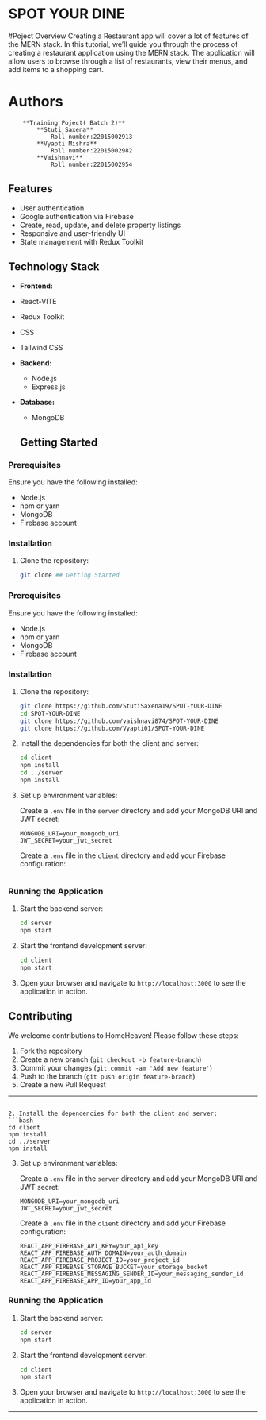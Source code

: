 # SPOT YOUR DINE
#Poject Overview
Creating a Restaurant app will cover a lot of features of the MERN stack. In this tutorial, we’ll guide you through the process of creating a restaurant application using the MERN stack. The application will allow users to browse through a list of restaurants, view their menus, and add items to a shopping cart.



#  Authors
        **Training Poject( Batch 2)**
            **Stuti Saxena**
                Roll number:22015002913
            **Vyapti Mishra**    
                Roll number:22015002982
            **Vaishnavi**
                Roll number:22015002954


## Features

- User authentication 
- Google authentication via Firebase
- Create, read, update, and delete property listings
- Responsive and user-friendly UI
- State management with Redux Toolkit


## Technology Stack
  
  - **Frontend:**
  - React-VITE
  - Redux Toolkit
  - CSS 
  - Tailwind CSS



- **Backend:**
  - Node.js
  - Express.js

  
- **Database:**
  - MongoDB

  ## Getting Started

### Prerequisites

Ensure you have the following installed:

- Node.js
- npm or yarn
- MongoDB
- Firebase account

### Installation

1. Clone the repository:
   ```bash
   git clone ## Getting Started

### Prerequisites

Ensure you have the following installed:

- Node.js
- npm or yarn
- MongoDB
- Firebase account

### Installation

1. Clone the repository:
   ```bash
   git clone https://github.com/StutiSaxena19/SPOT-YOUR-DINE
   cd SPOT-YOUR-DINE
   git clone https://github.com/vaishnavi874/SPOT-YOUR-DINE
   git clone https://github.com/Vyapti01/SPOT-YOUR-DINE
   ```

2. Install the dependencies for both the client and server:
   ```bash
   cd client
   npm install
   cd ../server
   npm install
   ```

3. Set up environment variables:

   Create a `.env` file in the `server` directory and add your MongoDB URI and JWT secret:

   ```plaintext
   MONGODB_URI=your_mongodb_uri
   JWT_SECRET=your_jwt_secret
   ```

   Create a `.env` file in the `client` directory and add your Firebase configuration:

   
   ```

### Running the Application

1. Start the backend server:
   ```bash
   cd server
   npm start
   ```

2. Start the frontend development server:
   ```bash
   cd client
   npm start
   ```

3. Open your browser and navigate to `http://localhost:3000` to see the application in action.

## Contributing

We welcome contributions to HomeHeaven! Please follow these steps:

1. Fork the repository
2. Create a new branch (`git checkout -b feature-branch`)
3. Commit your changes (`git commit -am 'Add new feature'`)
4. Push to the branch (`git push origin feature-branch`)
5. Create a new Pull Request



---


  
  
   ```

2. Install the dependencies for both the client and server:
   ```bash
   cd client
   npm install
   cd ../server
   npm install
   ```

3. Set up environment variables:

   Create a `.env` file in the `server` directory and add your MongoDB URI and JWT secret:

   ```plaintext
   MONGODB_URI=your_mongodb_uri
   JWT_SECRET=your_jwt_secret
   ```

   Create a `.env` file in the `client` directory and add your Firebase configuration:

   ```plaintext
   REACT_APP_FIREBASE_API_KEY=your_api_key
   REACT_APP_FIREBASE_AUTH_DOMAIN=your_auth_domain
   REACT_APP_FIREBASE_PROJECT_ID=your_project_id
   REACT_APP_FIREBASE_STORAGE_BUCKET=your_storage_bucket
   REACT_APP_FIREBASE_MESSAGING_SENDER_ID=your_messaging_sender_id
   REACT_APP_FIREBASE_APP_ID=your_app_id
   ```

### Running the Application

1. Start the backend server:
   ```bash
   cd server
   npm start
   ```

2. Start the frontend development server:
   ```bash
   cd client
   npm start
   ```

3. Open your browser and navigate to `http://localhost:3000` to see the application in action.





---


